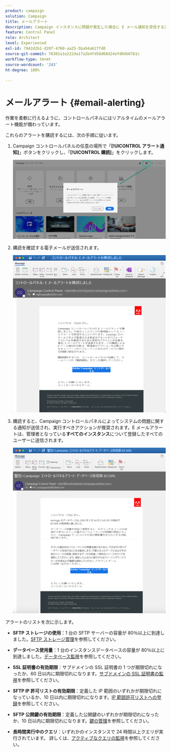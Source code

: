 ```yaml
---
product: campaign
solution: Campaign
title: メールアラート
description: Campaign インスタンスに問題が発生した場合に E メール通知を受信する方法について説明します
feature: Control Panel
role: Architect
level: Experienced
exl-id: 7942d2b1-d28f-4760-aa25-5ba94a627fd0
source-git-commit: 76301a1e222da17a2b4fd58d68d24efd04b07b1c
workflow-type: tm+mt
source-wordcount: '243'
ht-degree: 100%

---
```


# メールアラート {#email-alerting}

作業を柔軟に行えるように、コントロールパネルにはリアルタイムのメールアラート機能が備わっています。

これらのアラートを購読するには、次の手順に従います。

1. Campaign コントロールパネルの任意の場所で「**[!UICONTROL アラート通知]**」ボタンをクリックし、「**[!UICONTROL 購読]**」をクリックします。

   ![](assets/subscribing.png)

1. 購読を確認する電子メールが送信されます。

   ![](assets/email_subscription.png)

1. 購読すると、Campaign コントロールパネルによってシステムの問題に関する通知が送信され、実行すべきアクションが推奨されます。E メールアラートは、管理者となっている&#x200B;**すべてのインスタンス**&#x200B;について登録したすべてのユーザーに送信されます。

   ![](assets/alert_sample.png)

アラートのリストを次に示します。

* **SFTP ストレージの使用**：1 台の SFTP サーバーの容量が 80％以上に到達しました。[SFTP ストレージ管理](../../sftp/using/sftp-storage-management.md)を参照してください。

* **データベース使用量**：1 台のインスタンスデータベースの容量が 80％以上に到達しました。[データベース監視](../../performance-monitoring/using/database-monitoring.md)を参照してください。

* **SSL 証明書の有効期限**：サブドメインの SSL 証明書の 1 つが期限切れになったか、60 日以内に期限切れになります。[サブドメインの SSL 証明書の監視](../../subdomains-certificates/using/monitoring-ssl-certificates.md)を参照してください。

* **SFTP IP 許可リストの有効期限**：定義した IP 範囲のいずれかが期限切れになっているか、10 日以内に期限切れになります。[IP 範囲許可リストへの登録](../../sftp/using/ip-range-allow-listing.md)を参照してください。

* **SFTP 公開鍵の有効期限**：定義した公開鍵のいずれかが期限切れになったか、10 日以内に期限切れになります。[鍵の管理](../../sftp/using/key-management.md)を参照してください。

* **長時間実行中のクエリ**：いずれかのインスタンスで 24 時間以上クエリが実行されています。 詳しくは、[アクティブなクエリの監視](database-active-queries.md)を参照してください。
